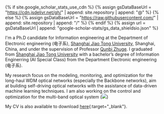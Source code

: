 
{% if site.google_scholar_stats_use_cdn %}
{% assign gsDataBaseUrl = "https://cdn.jsdelivr.net/gh/" | append: site.repository | append: "@" %}
{% else %}
{% assign gsDataBaseUrl = "https://raw.githubusercontent.com/" | append: site.repository | append: "/" %}
{% endif %}
{% assign url = gsDataBaseUrl | append: "google-scholar-stats/gs_data_shieldsio.json" %}

I'm a Ph.D candidate for Information engineering at the Department of Electronic engineering (电子系), [Shanghai Jiao Tong University](https://en.sjtu.edu.cn/), Shanghai, China, and under the supervision of Professor [Qunbi Zhuge](https://zhuge.sjtu.edu.cn/). I graduated from [Shanghai Jiao Tong University](https://en.sjtu.edu.cn/) with a bachelor’s degree of Information Enginerring (AI Special Class) from the Department Electronic engineering (电子系).

My research focus on the modeling, monitoring, and optimization for the long-haul WDM optical networks (especially the Backbone networks), aim at building self-driving optical networks with the assistance of data-driven machine learning techniques. I am also working on the control and optimization for the multi-band optical system  (<a href='https://scholar.google.com/citations?user=Jhntj54AAAAJ'><img src="https://img.shields.io/endpoint?url={{ url | url_encode }}&logo=Google%20Scholar&labelColor=f6f6f6&color=9cf&style=flat&label=citations"></a>)

My CV is also available to download [here](../images/CV_20240403.pdf){:target="_blank"}.



